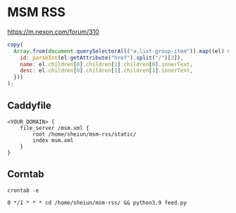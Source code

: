 # MSM RSS

<https://m.nexon.com/forum/310>

```js
copy(
  Array.from(document.querySelectorAll("a.list-group-item")).map((el) => ({
    id: parseInt(el.getAttribute("href").split("/")[3]),
    name: el.children[0].children[1].children[0].innerText,
    desc: el.children[0].children[1].children[1].innerText,
  }))
);
```

## Caddyfile

```caddyfile
<YOUR_DOMAIN> {
	file_server /msm.xml {
		root /home/sheiun/msm-rss/static/
		index msm.xml
	}
}
```

## Corntab

`crontab -e`

```plain
0 */1 * * * cd /home/sheiun/msm-rss/ && python3.9 feed.py
```
